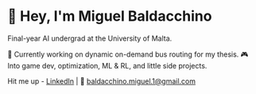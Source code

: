 # 👋 Hey, I'm Miguel Baldacchino

Final-year AI undergrad at the University of Malta.

🚗 Currently working on dynamic on-demand bus routing for my thesis.
🎮 Into game dev, optimization, ML & RL, and little side projects.

Hit me up - [LinkedIn](https://linkedin.com/in/miguel-baldacchino-481b93333) | 📧 baldacchino.miguel.1@gmail.com
